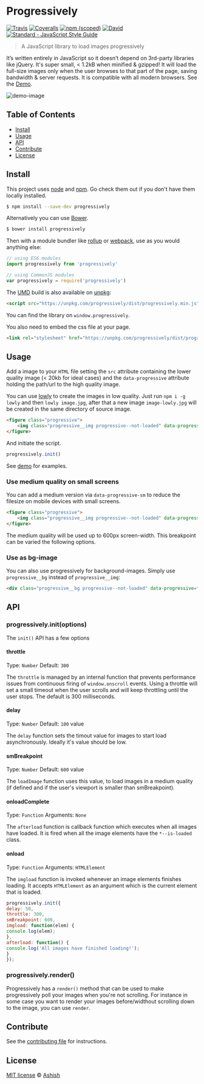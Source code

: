 # Progressively

[![Travis](https://img.shields.io/travis/thinker3197/progressively.svg)](https://travis-ci.org/thinker3197/progressively)
[![Coveralls](https://img.shields.io/coveralls/thinker3197/progressively.svg)](https://coveralls.io/github/thinker3197/progressively?branch=master)
[![npm (scoped)](https://img.shields.io/npm/v/progressively.svg)](https://www.npmjs.com/package/progressively)
[![David](https://img.shields.io/david/thinker3197/progressively.svg)](https://david-dm.org/thinker3197/progressively)
[![Standard - JavaScript Style Guide](https://img.shields.io/badge/code%20style-standard-brightgreen.svg)](http://standardjs.com/)

> A JavaScript library to load images progressively

It’s written entirely in JavaScript so it doesn’t depend on 3rd-party libraries like jQuery. It's super small, < 1.2kB when minified & gzipped! It will load the full-size images only when the user browses to that part of the page, saving bandwidth & server requests. It is compatible with all modern browsers. See the [Demo](https://thinker3197.github.io/progressively).

![demo-image](https://raw.githubusercontent.com/thinker3197/progressively/master/demo.gif)

## Table of Contents

- [Install](#install)
- [Usage](#usage)
- [API](#api)
- [Contribute](#contribute)
- [License](#license)

## Install

This project uses [node](http://nodejs.org) and [npm](https://npmjs.com). Go check them out if you don't have them locally installed.

```sh
$ npm install --save-dev progressively
```

Alternatively you can use [Bower](https://bower.io/).

```sh
$ bower install progressively
```

Then with a module bundler like [rollup](http://rollupjs.org/) or [webpack](https://webpack.js.org/), use as you would anything else:

```javascript
// using ES6 modules
import progressively from 'progressively'

// using CommonJS modules
var progressively = require('progressively')
```

The [UMD](https://github.com/umdjs/umd) build is also available on [unpkg](https://unpkg.com):

```html
<script src="https://unpkg.com/progressively/dist/progressively.min.js"></script>
```
You can find the library on `window.progressively`.

You also need to embed the css file at your page.

```html
<link rel="stylesheet" href="https://unpkg.com/progressively/dist/progressively.min.css">
```

## Usage

Add a image to your `HTML` file setting the `src` attribute containing the lower quality image (< 20kb for ideal cases) and the `data-progressive` attribute holding the path/url to the high quality image.

You can use [lowly](https://github.com/thiamsantos/lowly) to create the images in low quality. Just run `npm i -g lowly` and then `lowly image.jpg`, after that a new image `image-lowly.jpg` will be created in the same directory of source image.

```html
<figure class="progressive">
	<img class="progressive__img progressive--not-loaded" data-progressive="img/highQualityImg.png" src="img/lowQualityImg.png">
</figure>
```

And initiate the script.

```js
progressively.init()
```

See [demo](https://thinker3197.github.io/progressively) for examples.

### Use medium quality on small screens

You can add a medium version via ```data-progressive-sm``` to reduce the filesize on mobile devices with small screens.

```html
<figure class="progressive">
	<img class="progressive__img progressive--not-loaded" data-progressive="img/highQualityImg.png" data-progressive-sm="img/mediumQualityImg.png" src="img/lowQualityImg.png">
</figure>
```

The medium quality will be used up to 600px screen-width. This breakpoint can be varied the following options.

### Use as bg-image

You can also use progressively for background-images. Simply use ```progressive__bg``` instead of ```progressive__img```:

```html
<div class="progressive__bg progressive--not-loaded" data-progressive="img/highQualityImg.png" data-progressive-sm="img/mediumQualityImg.png" style="background-image: url('img/lowQualityImg.png');"></div>
```

## API

### progressively.init(options)

The `init()` API has a few options

#### throttle
Type: `Number` Default: `300`

The `throttle` is managed by an internal function that prevents performance issues from continuous firing of `window.onscroll` events. Using a throttle will set a small timeout when the user scrolls and will keep throttling until the user stops. The default is 300 milliseconds.

#### delay
Type: `Number` Default: `100` value

The `delay` function sets the timout value for images to start load asynchronously. Ideally it's value should be low.

#### smBreakpoint
Type: `Number` Default: `600` value

The `loadImage` function uses this value, to load images in a medium quality (if defined and if the user's viewport is smaller than smBreakpoint).

#### onloadComplete
Type: `Function` Arguments: `None`

The `afterload` function is callback function which executes when all images have loaded. It is fired when all the image elements have the `*--is-loaded` class.

#### onload
Type: `Function` Arguments: `HTMLElement`

The `imgload` function is invoked whenever an image elements finishes loading. It accepts `HTMLElement` as an argument which is the current element that is loaded.

```js
progressively.init({
delay: 50,
throttle: 300,
smBreakpoint: 600,
imgload: function(elem) {
console.log(elem);
},
afterload: function() {
console.log('All images have finished loading!');
}
});
```

### progressively.render()

Progressively has a `render()` method that can be used to make progressively poll your images when you're not scrolling. For instance in some case you want to render your images before/widthout scrolling down to the image, you can use `render`.

## Contribute
See the [contributing file](CONTRIBUTING.md) for instructions.

## License
[MIT license](LICENSE) &copy; [Ashish](https://thinker3197.github.io/)
